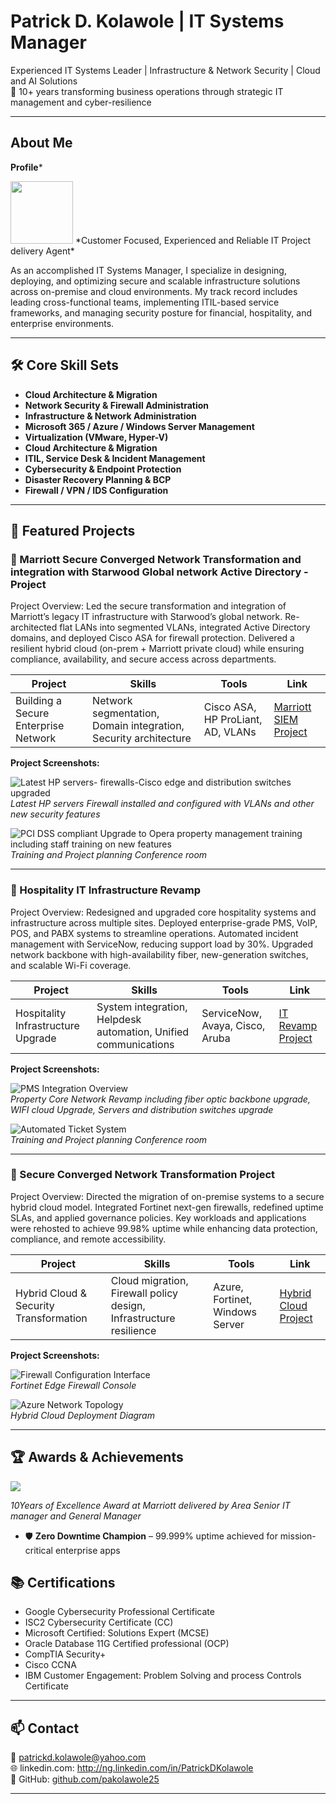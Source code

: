 # Patrick D. Kolawole | IT Systems Manager

Experienced IT Systems Leader | Infrastructure & Network Security | Cloud and AI Solutions   
💼 10+ years transforming business operations through strategic IT management and cyber-resilience

---

## About Me
**Profile***

<img src="assets/35mmX45mm.jpg" width="100">
*Customer Focused, Experienced and Reliable IT Project delivery Agent*


As an accomplished IT Systems Manager, I specialize in designing, deploying, and optimizing secure and scalable infrastructure solutions across on-premise and cloud environments. My track record includes leading cross-functional teams, implementing ITIL-based service frameworks, and managing security posture for financial, hospitality, and enterprise environments.

---

## 🛠️ Core Skill Sets

- **Cloud Architecture & Migration**
- **Network Security & Firewall Administration**
- **Infrastructure & Network Administration**  
- **Microsoft 365 / Azure / Windows Server Management**  
- **Virtualization (VMware, Hyper-V)**  
- **Cloud Architecture & Migration**  
- **ITIL, Service Desk & Incident Management**  
- **Cybersecurity & Endpoint Protection**  
- **Disaster Recovery Planning & BCP**  
- **Firewall / VPN / IDS Configuration**

---

## 📌 Featured Projects

### 🔐 Marriott Secure Converged Network Transformation and integration with Starwood Global network Active Directory - Project

Project Overview:
Led the secure transformation and integration of Marriott’s legacy IT infrastructure with Starwood’s global network. Re-architected flat LANs into segmented VLANs, integrated Active Directory domains, and deployed Cisco ASA for firewall protection. Delivered a resilient hybrid cloud (on-prem + Marriott private cloud) while ensuring compliance, availability, and secure access across departments.


| Project                                      | Skills                                                                 | Tools                           | Link                              |
|---------------------------------------------|------------------------------------------------------------------------|----------------------------------|------------------------------------|
| Building a Secure Enterprise Network         | Network segmentation, Domain integration, Security architecture       | Cisco ASA, HP ProLiant, AD, VLANs | [Marriott SIEM Project](#)         |



**Project Screenshots:**

![Latest HP servers- firewalls-Cisco edge and distribution switches upgraded](./assets/MarriottEMEAintegration1.jpg)  
*Latest HP servers Firewall installed and configured with VLANs and other new security features*

![PCI DSS compliant Upgrade to Opera property management training including staff training on new features](./assets/MarriottEMEAintegration2.jpg)  
*Training and Project planning Conference room*

---

### 🏨 Hospitality IT Infrastructure Revamp

Project Overview: Redesigned and upgraded core hospitality systems and infrastructure across multiple sites. Deployed enterprise-grade PMS, VoIP, POS, and PABX systems to streamline operations. Automated incident management with ServiceNow, reducing support load by 30%. Upgraded network backbone with high-availability fiber, new-generation switches, and scalable Wi-Fi coverage.

| Project                             | Skills                                                                  | Tools                             | Link                          |
|------------------------------------|-------------------------------------------------------------------------|------------------------------------|-------------------------------|
| Hospitality Infrastructure Upgrade | System integration, Helpdesk automation, Unified communications         | ServiceNow, Avaya, Cisco, Aruba    | [IT Revamp Project](#)        |


**Project Screenshots:**

![PMS Integration Overview](./assets/Project1.JPG)  
*Property Core Network Revamp including fiber optic backbone upgrade, WIFI cloud Upgrade, Servers and distribution switches upgrade*

![Automated Ticket System](./assets/project1-2.jpg)  
*Training and Project planning Conference room*

---

### 🔐 Secure Converged Network Transformation Project
Project Overview: Directed the migration of on-premise systems to a secure hybrid cloud model. Integrated Fortinet next-gen firewalls, redefined uptime SLAs, and applied governance policies. Key workloads and applications were rehosted to achieve 99.98% uptime while enhancing data protection, compliance, and remote accessibility.

| Project                                  | Skills                                                                 | Tools                                | Link                        |
|-----------------------------------------|------------------------------------------------------------------------|---------------------------------------|-----------------------------|
| Hybrid Cloud & Security Transformation  | Cloud migration, Firewall policy design, Infrastructure resilience     | Azure, Fortinet, Windows Server       | [Hybrid Cloud Project](#)   |


**Project Screenshots:**

![Firewall Configuration Interface](./assets/project1-1.jpg)  
*Fortinet Edge Firewall Console*

![Azure Network Topology](./assets/project1-2.jpg)  
*Hybrid Cloud Deployment Diagram*

---

## 🏆 Awards & Achievements


<img src="assets/Award.jpg">

*10Years of Excellence Award at Marriott delivered by Area Senior IT manager and General Manager*
- 🛡️ **Zero Downtime Champion** – 99.999% uptime achieved for mission-critical enterprise apps


  

## 📚 Certifications

- Google Cybersecurity Professional Certificate 
- ISC2 Cybersecurity Certificate (CC) 
- Microsoft Certified: Solutions Expert (MCSE)   
- Oracle Database 11G Certified professional (OCP)   
- CompTIA Security+  
- Cisco CCNA
- IBM Customer Engagement: Problem Solving and process Controls Certificate 

---

## 📫 Contact

📧 patrickd.kolawole@yahoo.com  
🌐 linkedin.com: http://ng.linkedin.com/in/PatrickDKolawole  
🐙 GitHub: [github.com/pakolawole25](https://github.com/pakolawole25)

---
